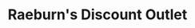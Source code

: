---
title: "Raeburn's Discount Outlet"
url: /las-vegas/raeburns-discount-outlet/
shop: variety store
---